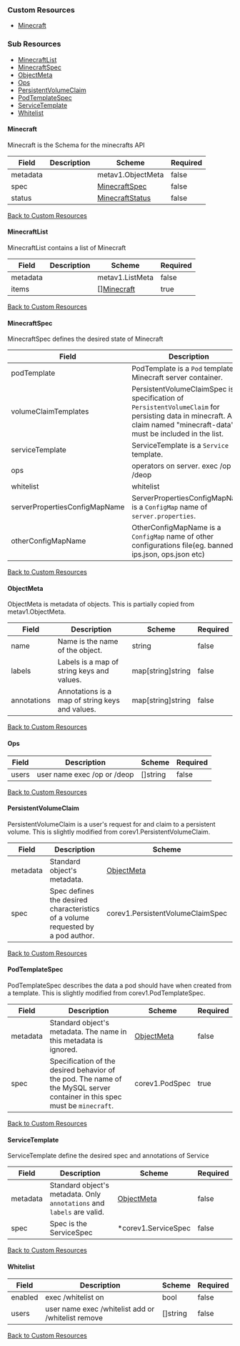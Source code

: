
### Custom Resources

* [Minecraft](#minecraft)

### Sub Resources

* [MinecraftList](#minecraftlist)
* [MinecraftSpec](#minecraftspec)
* [ObjectMeta](#objectmeta)
* [Ops](#ops)
* [PersistentVolumeClaim](#persistentvolumeclaim)
* [PodTemplateSpec](#podtemplatespec)
* [ServiceTemplate](#servicetemplate)
* [Whitelist](#whitelist)

#### Minecraft

Minecraft is the Schema for the minecrafts API

| Field | Description | Scheme | Required |
| ----- | ----------- | ------ | -------- |
| metadata |  | metav1.ObjectMeta | false |
| spec |  | [MinecraftSpec](#minecraftspec) | false |
| status |  | [MinecraftStatus](#minecraftstatus) | false |

[Back to Custom Resources](#custom-resources)

#### MinecraftList

MinecraftList contains a list of Minecraft

| Field | Description | Scheme | Required |
| ----- | ----------- | ------ | -------- |
| metadata |  | metav1.ListMeta | false |
| items |  | [][Minecraft](#minecraft) | true |

[Back to Custom Resources](#custom-resources)

#### MinecraftSpec

MinecraftSpec defines the desired state of Minecraft

| Field | Description | Scheme | Required |
| ----- | ----------- | ------ | -------- |
| podTemplate | PodTemplate is a `Pod` template for Minecraft server container. | [PodTemplateSpec](#podtemplatespec) | true |
| volumeClaimTemplates | PersistentVolumeClaimSpec is a specification of `PersistentVolumeClaim` for persisting data in minecraft. A claim named \"minecraft-data\" must be included in the list. | [][PersistentVolumeClaim](#persistentvolumeclaim) | true |
| serviceTemplate | ServiceTemplate is a `Service` template. | *[ServiceTemplate](#servicetemplate) | false |
| ops | operators on server. exec /op or /deop | [Ops](#ops) | false |
| whitelist | whitelist | [Whitelist](#whitelist) | false |
| serverPropertiesConfigMapName | ServerPropertiesConfigMapName is a `ConfigMap` name of `server.properties`. | *string | false |
| otherConfigMapName | OtherConfigMapName is a `ConfigMap` name of other configurations file(eg. banned-ips.json, ops.json etc) | *string | false |

[Back to Custom Resources](#custom-resources)

#### ObjectMeta

ObjectMeta is metadata of objects. This is partially copied from metav1.ObjectMeta.

| Field | Description | Scheme | Required |
| ----- | ----------- | ------ | -------- |
| name | Name is the name of the object. | string | false |
| labels | Labels is a map of string keys and values. | map[string]string | false |
| annotations | Annotations is a map of string keys and values. | map[string]string | false |

[Back to Custom Resources](#custom-resources)

#### Ops



| Field | Description | Scheme | Required |
| ----- | ----------- | ------ | -------- |
| users | user name exec /op or /deop | []string | false |

[Back to Custom Resources](#custom-resources)

#### PersistentVolumeClaim

PersistentVolumeClaim is a user's request for and claim to a persistent volume. This is slightly modified from corev1.PersistentVolumeClaim.

| Field | Description | Scheme | Required |
| ----- | ----------- | ------ | -------- |
| metadata | Standard object's metadata. | [ObjectMeta](#objectmeta) | true |
| spec | Spec defines the desired characteristics of a volume requested by a pod author. | corev1.PersistentVolumeClaimSpec | true |

[Back to Custom Resources](#custom-resources)

#### PodTemplateSpec

PodTemplateSpec describes the data a pod should have when created from a template. This is slightly modified from corev1.PodTemplateSpec.

| Field | Description | Scheme | Required |
| ----- | ----------- | ------ | -------- |
| metadata | Standard object's metadata.  The name in this metadata is ignored. | [ObjectMeta](#objectmeta) | false |
| spec | Specification of the desired behavior of the pod. The name of the MySQL server container in this spec must be `minecraft`. | corev1.PodSpec | true |

[Back to Custom Resources](#custom-resources)

#### ServiceTemplate

ServiceTemplate define the desired spec and annotations of Service

| Field | Description | Scheme | Required |
| ----- | ----------- | ------ | -------- |
| metadata | Standard object's metadata. Only `annotations` and `labels` are valid. | [ObjectMeta](#objectmeta) | false |
| spec | Spec is the ServiceSpec | *corev1.ServiceSpec | false |

[Back to Custom Resources](#custom-resources)

#### Whitelist



| Field | Description | Scheme | Required |
| ----- | ----------- | ------ | -------- |
| enabled | exec /whitelist on | bool | false |
| users | user name exec /whitelist add or /whitelist remove | []string | false |

[Back to Custom Resources](#custom-resources)
